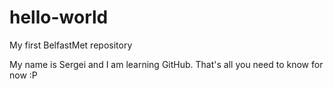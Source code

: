 # hello-world

My first BelfastMet repository

My name is Sergei and I am learning GitHub. That's all you need to know for now :P
